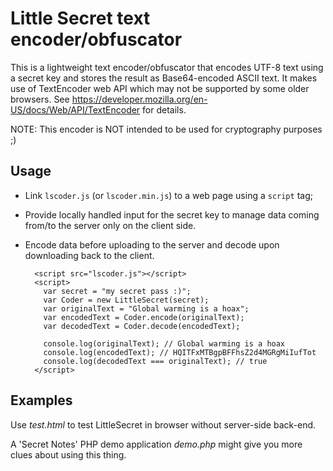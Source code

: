 # Little Secret text encoder/obfuscator

This is a lightweight text encoder/obfuscator that encodes UTF-8 text using a secret key and stores the result as Base64-encoded ASCII text.
It makes use of TextEncoder web API which may not be supported by some older browsers.
See https://developer.mozilla.org/en-US/docs/Web/API/TextEncoder for details.

NOTE: This encoder is NOT intended to be used for cryptography purposes ;)

## Usage

- Link `lscoder.js` (or `lscoder.min.js`) to a web page using a `script` tag;
- Provide locally handled input for the secret key to manage data coming from/to the server only on the client side.
- Encode data before uploading to the server and decode upon downloading back to the client.

        <script src="lscoder.js"></script>
        <script>
          var secret = "my secret pass :)";
          var Coder = new LittleSecret(secret);
          var originalText = "Global warming is a hoax";
          var encodedText = Coder.encode(originalText);
          var decodedText = Coder.decode(encodedText);

          console.log(originalText); // Global warming is a hoax
          console.log(encodedText); // HQITFxMTBgpBFFhsZ2d4MGRgMiIufTot
          console.log(decodedText === originalText); // true
        </script>

## Examples

Use _test.html_ to test LittleSecret in browser without server-side back-end.

A 'Secret Notes' PHP demo application _demo.php_ might give you more clues about using this thing.
